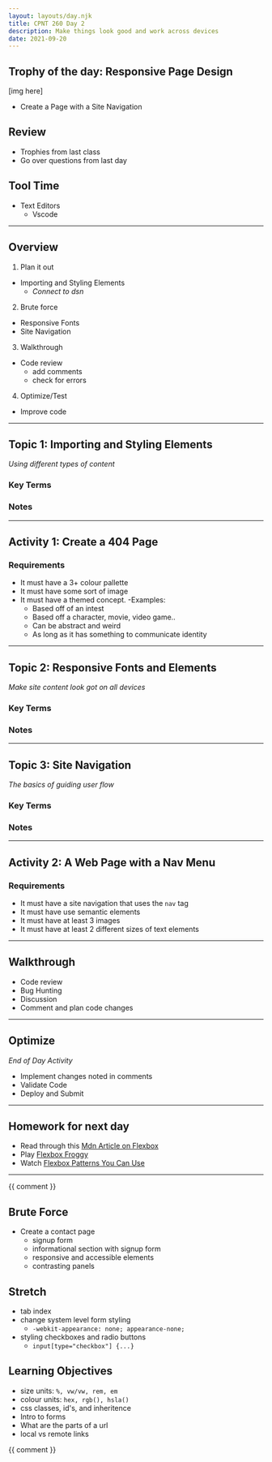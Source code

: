 ```yaml
---
layout: layouts/day.njk
title: CPNT 260 Day 2
description: Make things look good and work across devices
date: 2021-09-20
---
```


## Trophy of the day: Responsive Page Design
[img here]
- Create a Page with a Site Navigation

## Review
- Trophies from last class
- Go over questions from last day

## Tool Time
- Text Editors
  - Vscode
---
## Overview
1. Plan it out
  - Importing and Styling Elements
    - _Connect to dsn_
2. Brute force
  - Responsive Fonts
  - Site Navigation
3. Walkthrough
  - Code review
    - add comments
    - check for errors
4. Optimize/Test
  - Improve code

---
## Topic 1: Importing and Styling Elements
_Using different types of content_

### Key Terms

### Notes

---
## Activity 1: Create a 404 Page

### Requirements
- It must have a 3+ colour pallette
- It must have some sort of image
- It must have a themed concept. 
  -Examples:
    - Based off of an intest
    - Based off a character, movie, video game..
    - Can be abstract and weird
    - As long as it has something to communicate identity

---
## Topic 2: Responsive Fonts and Elements
_Make site content look got on all devices_

### Key Terms

### Notes

---
## Topic 3: Site Navigation
_The basics of guiding user flow_

### Key Terms

### Notes

---
## Activity 2: A Web Page with a Nav Menu

### Requirements
- It must have a site navigation that uses the `nav` tag
- It must have use semantic elements
- It must have at least 3 images
- It must have at least 2 different sizes of text elements

---
## Walkthrough
- Code review
- Bug Hunting
- Discussion
- Comment and plan code changes

---
## Optimize
_End of Day Activity_
- Implement changes noted in comments
- Validate Code
- Deploy and Submit

---
## Homework for next day
- Read through this [Mdn Article on Flexbox](https://developer.mozilla.org/en-US/docs/Learn/CSS/CSS_layout/Flexbox)
- Play [Flexbox Froggy](https://flexboxfroggy.com/)
- Watch [Flexbox Patterns You Can Use](https://www.youtube.com/watch?v=vQAvjof1oe4)

---
{{ comment }}

## Brute Force
- Create a contact page
  - signup form
  - informational section with signup form
  - responsive and accessible elements
  - contrasting panels

## Stretch
- tab index
- change system level form styling
  - `-webkit-appearance: none; appearance-none;`
- styling checkboxes and radio buttons
  - `input[type="checkbox"] {...}`

## Learning Objectives
- size units: `%, vw/vw, rem, em`
- colour units: `hex, rgb(), hsla()`
- css classes, id's, and inheritence
- Intro to forms
- What are the parts of a url
- local vs remote links

{{ comment }}